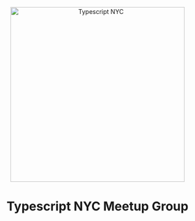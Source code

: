 <p align="center">
  <a href="https://www.meetup.com/TypeScriptNYC/">
    <img alt="Typescript NYC" src="https://secure.meetupstatic.com/photos/event/a/1/d/a/600_480521434.jpeg" width="400" />
  </a>	  </a>
</p>
<h1 align="center">
  Typescript NYC Meetup Group
</h1>

